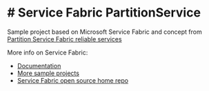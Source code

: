 <h1># Service Fabric PartitionService</h1>

Sample project based on Microsoft Service
Fabric and concept from <a href="https://docs.microsoft.com/en-us/azure/service-fabric/service-fabric-concepts-partitioning">Partition Service Fabric reliable services</a>

<p>More info on Service Fabric:</p>

<ul>
<li><a href="https://docs.microsoft.com/azure/service-fabric/">Documentation</a></li>
<li><a href="https://azure.microsoft.com/resources/samples/?service=service-fabric">More sample projects</a></li>
<li><a href="https://github.com/azure/service-fabric">Service Fabric open source home repo</a></li>
</ul>